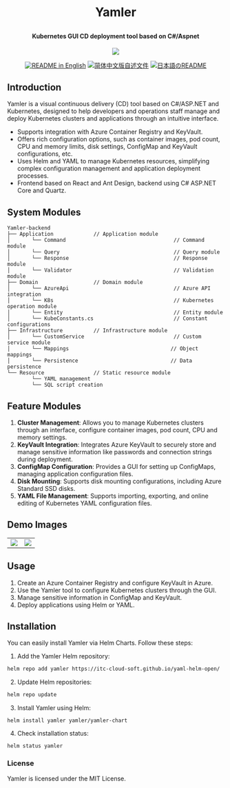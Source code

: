 <p align="center">

[//]: # (	<img alt="logo" src="https://oscimg.oschina.net/oscnet/up-b99b286755aef70355a7084753f89cdb7c9.png">)
</p>
<h1 align="center" style="margin: 30px 0 30px; font-weight: bold;">Yamler</h1>
<h4 align="center">Kubernetes GUI CD deployment tool based on C#/Aspnet</h4>
<p align="center">
	<a href="https://gitee.com/y_project/RuoYi-Cloud/blob/master/LICENSE"><img src="https://img.shields.io/github/license/mashape/apistatus.svg"></a>
</p>
<p align="center">
  <a href="./README.md"><img alt="README in English" src="https://img.shields.io/badge/English-d9d9d9"></a>
  <a href="./README_CN.md"><img alt="简体中文版自述文件" src="https://img.shields.io/badge/简体中文-d9d9d9"></a>
  <a href="./README_JA.md"><img alt="日本語のREADME" src="https://img.shields.io/badge/日本語-d9d9d9"></a>
</p>

## Introduction

Yamler is a visual continuous delivery (CD) tool based on C#/ASP.NET and Kubernetes, designed to help developers and operations staff manage and deploy Kubernetes clusters and applications through an intuitive interface.
* Supports integration with Azure Container Registry and KeyVault.
* Offers rich configuration options, such as container images, pod count, CPU and memory limits, disk settings, ConfigMap and KeyVault configurations, etc.
* Uses Helm and YAML to manage Kubernetes resources, simplifying complex configuration management and application deployment processes.
* Frontend based on React and Ant Design, backend using C# ASP.NET Core and Quartz.

## System Modules

~~~
Yamler-backend  
├── Application             // Application module
│       └── Command                                   // Command module 
│       └── Query                                     // Query module 
│       └── Response                                  // Response module 
│       └── Validator                                 // Validation module 
├── Domain                  // Domain module
│       └── AzureApi                                  // Azure API integration
│       └── K8s                                       // Kubernetes operation module
│       └── Entity                                    // Entity module
│       └── KubeConstants.cs                          // Constant configurations
├── Infrastructure          // Infrastructure module
│       └── CustomService                             // Custom service module
│       └── Mappings                                 // Object mappings
│       └── Persistence                              // Data persistence
└── Resource                // Static resource module
        └── YAML management
        └── SQL script creation
~~~

## Feature Modules

1. **Cluster Management**: Allows you to manage Kubernetes clusters through an interface, configure container images, pod count, CPU and memory settings.
2. **KeyVault Integration**: Integrates Azure KeyVault to securely store and manage sensitive information like passwords and connection strings during deployment.
3. **ConfigMap Configuration**: Provides a GUI for setting up ConfigMaps, managing application configuration files.
4. **Disk Mounting**: Supports disk mounting configurations, including Azure Standard SSD disks.
5. **YAML File Management**: Supports importing, exporting, and online editing of Kubernetes YAML configuration files.

## Demo Images
<table>
    <tr>
        <td><img src="https://itc-cloud-soft.github.io/doc-open/img/yamler/yamler_en1.png"/></td>
        <td><img src="https://itc-cloud-soft.github.io/doc-open/img/yamler/yamler_en2.png"/></td>
    </tr>
</table>

## Usage

1. Create an Azure Container Registry and configure KeyVault in Azure.
2. Use the Yamler tool to configure Kubernetes clusters through the GUI.
3. Manage sensitive information in ConfigMap and KeyVault.
4. Deploy applications using Helm or YAML.

## Installation

You can easily install Yamler via Helm Charts. Follow these steps:

1. Add the Yamler Helm repository:
```bash
helm repo add yamler https://itc-cloud-soft.github.io/yaml-helm-open/
```
2.	Update Helm repositories:
```bash
helm repo update
```
3.	Install Yamler using Helm:
```
helm install yamler yamler/yamler-chart
```
4.	Check installation status:
```
helm status yamler
```
### License

Yamler is licensed under the MIT License.